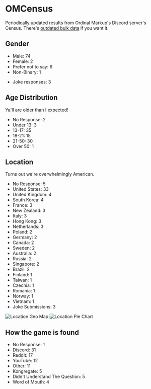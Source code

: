 # OMCensus
Periodically updated results from Ordinal Markup's Discord server's Census.
There's [outdated bulk data](https://yhvrwastaken.github.io/OMCensus/data.json) if you want it.
## Gender
- Male: 74
- Female: 2
- Prefer not to say: 6
- Non-Binary: 1
<!--- Apache attack helicopter: 1 <!-- Very funny, guys. -->
- Joke responses: 3

## Age Distribution
Ya'll are older than I expected!
- No Response: 2
- Under 13: 3 <!-- Haven't they heard of ToS? -->
- 13-17: 35
- 18-21: 15
- 21-50: 30
- Over 50: 1

## Location
Turns out we're overwhelmingly American.
- No Response: 5
- United States: 33
- United Kingdom: 4
- South Korea: 4
- France: 3
- New Zealand: 3
- Italy: 3
- Hong Kong: 3
- Netherlands: 3
- Poland: 2
- Germany: 2
- Canada: 2
- Sweden: 2
- Australia: 2
- Russia: 2
- Singapore: 2
- Brazil: 2
- Finland: 1
- Taiwan: 1
- Czechia: 1
- Romania: 1
- Norway: 1
- Vietnam: 1
- Joke Submissions: 3

![Location Geo Map](geo.png)
![Location Pie Chart](location.png)

## How the game is found
- No Response: 1
- Discord: 31
- Reddit: 17
- YouTube: 12
- Other: 11
- Kongregate: 5
- Didn't Understand The Question: 5
- Word of Mouth: 4
